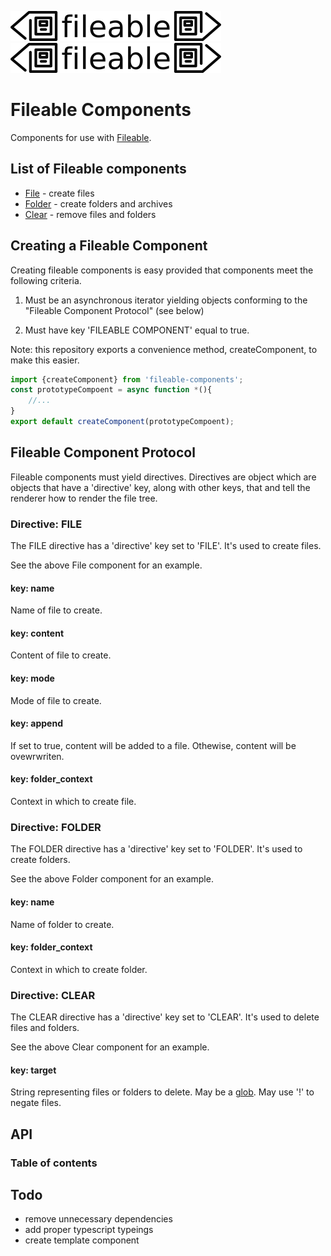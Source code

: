 ![fileable logo](./static/docs/logo.png)
![fileable logo](./static/docs/logo.png)

# Fileable Components

Components for use with [Fileable](https://github.com/johnhenry/fileable).

## List of Fileable components

- [File](https://github.com/johnhenry/fileable-component-file) - create files
- [Folder](https://github.com/johnhenry/fileable-component-folder) - create folders and archives
- [Clear](https://github.com/johnhenry/fileable-component-clear) - remove files and folders

## Creating a Fileable Component

Creating fileable components is easy provided that components meet the following criteria.

1. Must be an asynchronous iterator yielding objects conforming to the "Fileable Component Protocol" (see below)

2. Must have key 'FILEABLE COMPONENT' equal to true.

Note: this repository exports a convenience method, createComponent, to make this easier.

```javascript
import {createComponent} from 'fileable-components';
const prototypeCompoent = async function *(){
    //...
}
export default createComponent(prototypeCompoent);
```

## Fileable Component Protocol

Fileable components must yield directives.
Directives are object which are objects that have a 'directive' key, along with other keys, that and tell the renderer how to render the file tree.

### Directive: FILE

The FILE directive has a 'directive' key set to 'FILE'. It's used to create files.

See the above File component for an example.

#### key: name

Name of file to create.

#### key: content

Content of file to create.

#### key: mode

Mode of file to create.

#### key: append

If set to true, content will be added to a file. Othewise, content will be ovewrwriten.

#### key: folder_context

Context in which to create file.


### Directive: FOLDER

The FOLDER directive has a 'directive' key set to 'FOLDER'. It's used to create folders.

See the above Folder component for an example.

#### key: name

Name of folder to create.

#### key: folder_context

Context in which to create folder.

### Directive: CLEAR

The CLEAR directive has a 'directive' key set to 'CLEAR'. It's used to delete files and folders.

See the above Clear component for an example.

#### key: target

String representing files or folders to delete.
May be a [glob](https://github.com/isaacs/node-glob).
May use '!' to negate files.
## API

### Table of contents
## Todo

- remove unnecessary dependencies
- add proper typescript typeings
- create template component
